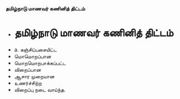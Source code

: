 **தமிழ்நாடு மாணவர் கணினித் திட்டம்**
- # தமிழ்நாடு மாணவர் கணினித் திட்டம்
- a. கஞ்சிப்பசையிட்ட
- மொமொறப்பான
- மொறமொறபாக்கப்பட்ட
- விறைப்பான
- ஆசார முறையான
- உணர்ச்சிற்ற
- விறைப்பு நடை வாய்ந்த.

